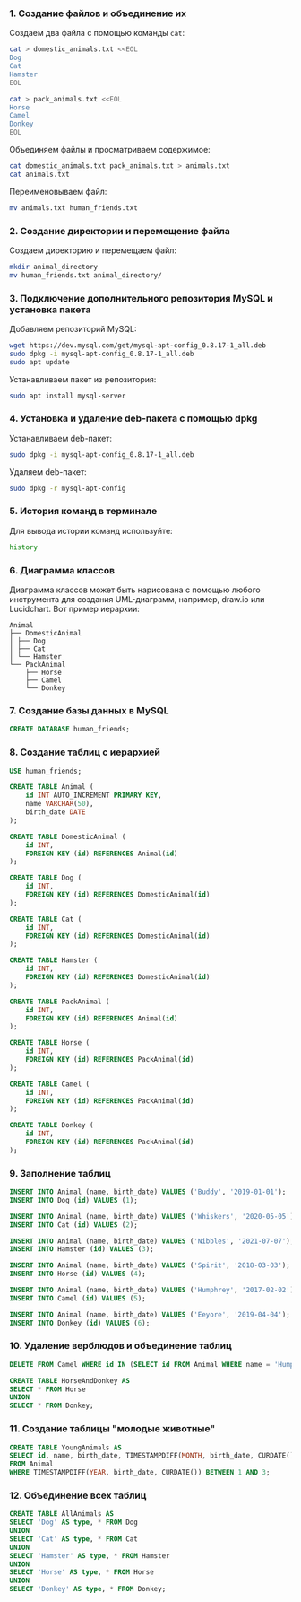 ### 1. Создание файлов и объединение их

Создаем два файла с помощью команды `cat`:
```bash
cat > domestic_animals.txt <<EOL
Dog
Cat
Hamster
EOL

cat > pack_animals.txt <<EOL
Horse
Camel
Donkey
EOL
```

Объединяем файлы и просматриваем содержимое:
```bash
cat domestic_animals.txt pack_animals.txt > animals.txt
cat animals.txt
```

Переименовываем файл:
```bash
mv animals.txt human_friends.txt
```

### 2. Создание директории и перемещение файла

Создаем директорию и перемещаем файл:
```bash
mkdir animal_directory
mv human_friends.txt animal_directory/
```

### 3. Подключение дополнительного репозитория MySQL и установка пакета

Добавляем репозиторий MySQL:
```bash
wget https://dev.mysql.com/get/mysql-apt-config_0.8.17-1_all.deb
sudo dpkg -i mysql-apt-config_0.8.17-1_all.deb
sudo apt update
```

Устанавливаем пакет из репозитория:
```bash
sudo apt install mysql-server
```

### 4. Установка и удаление deb-пакета с помощью dpkg

Устанавливаем deb-пакет:
```bash
sudo dpkg -i mysql-apt-config_0.8.17-1_all.deb
```

Удаляем deb-пакет:
```bash
sudo dpkg -r mysql-apt-config
```

### 5. История команд в терминале

Для вывода истории команд используйте:
```bash
history
```

### 6. Диаграмма классов

Диаграмма классов может быть нарисована с помощью любого инструмента для создания UML-диаграмм, например, draw.io или Lucidchart. Вот пример иерархии:

```
Animal
├── DomesticAnimal
│ ├── Dog
│ ├── Cat
│ └── Hamster
└── PackAnimal
    ├── Horse
    ├── Camel
    └── Donkey
```

### 7. Создание базы данных в MySQL

```sql
CREATE DATABASE human_friends;
```

### 8. Создание таблиц с иерархией

```sql
USE human_friends;

CREATE TABLE Animal (
    id INT AUTO_INCREMENT PRIMARY KEY,
    name VARCHAR(50),
    birth_date DATE
);

CREATE TABLE DomesticAnimal (
    id INT,
    FOREIGN KEY (id) REFERENCES Animal(id)
);

CREATE TABLE Dog (
    id INT,
    FOREIGN KEY (id) REFERENCES DomesticAnimal(id)
);

CREATE TABLE Cat (
    id INT,
    FOREIGN KEY (id) REFERENCES DomesticAnimal(id)
);

CREATE TABLE Hamster (
    id INT,
    FOREIGN KEY (id) REFERENCES DomesticAnimal(id)
);

CREATE TABLE PackAnimal (
    id INT,
    FOREIGN KEY (id) REFERENCES Animal(id)
);

CREATE TABLE Horse (
    id INT,
    FOREIGN KEY (id) REFERENCES PackAnimal(id)
);

CREATE TABLE Camel (
    id INT,
    FOREIGN KEY (id) REFERENCES PackAnimal(id)
);

CREATE TABLE Donkey (
    id INT,
    FOREIGN KEY (id) REFERENCES PackAnimal(id)
);
```

### 9. Заполнение таблиц

```sql
INSERT INTO Animal (name, birth_date) VALUES ('Buddy', '2019-01-01');
INSERT INTO Dog (id) VALUES (1);

INSERT INTO Animal (name, birth_date) VALUES ('Whiskers', '2020-05-05');
INSERT INTO Cat (id) VALUES (2);

INSERT INTO Animal (name, birth_date) VALUES ('Nibbles', '2021-07-07');
INSERT INTO Hamster (id) VALUES (3);

INSERT INTO Animal (name, birth_date) VALUES ('Spirit', '2018-03-03');
INSERT INTO Horse (id) VALUES (4);

INSERT INTO Animal (name, birth_date) VALUES ('Humphrey', '2017-02-02');
INSERT INTO Camel (id) VALUES (5);

INSERT INTO Animal (name, birth_date) VALUES ('Eeyore', '2019-04-04');
INSERT INTO Donkey (id) VALUES (6);
```

### 10. Удаление верблюдов и объединение таблиц

```sql
DELETE FROM Camel WHERE id IN (SELECT id FROM Animal WHERE name = 'Humphrey');

CREATE TABLE HorseAndDonkey AS
SELECT * FROM Horse
UNION
SELECT * FROM Donkey;
```

### 11. Создание таблицы "молодые животные"

```sql
CREATE TABLE YoungAnimals AS
SELECT id, name, birth_date, TIMESTAMPDIFF(MONTH, birth_date, CURDATE()) AS age_in_months
FROM Animal
WHERE TIMESTAMPDIFF(YEAR, birth_date, CURDATE()) BETWEEN 1 AND 3;
```

### 12. Объединение всех таблиц

```sql
CREATE TABLE AllAnimals AS
SELECT 'Dog' AS type, * FROM Dog
UNION
SELECT 'Cat' AS type, * FROM Cat
UNION
SELECT 'Hamster' AS type, * FROM Hamster
UNION
SELECT 'Horse' AS type, * FROM Horse
UNION
SELECT 'Donkey' AS type, * FROM Donkey;